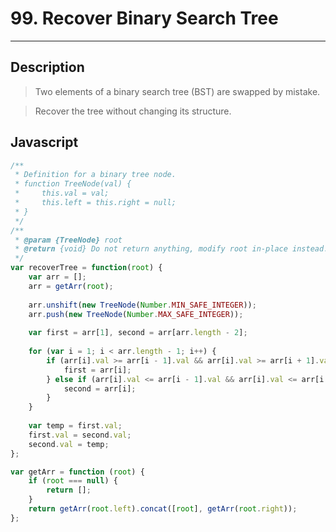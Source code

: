 # 99. Recover Binary Search Tree

---

## Description

> Two elements of a binary search tree (BST) are swapped by mistake.

> Recover the tree without changing its structure.


## Javascript

```javascript
/**
 * Definition for a binary tree node.
 * function TreeNode(val) {
 *     this.val = val;
 *     this.left = this.right = null;
 * }
 */
/**
 * @param {TreeNode} root
 * @return {void} Do not return anything, modify root in-place instead.
 */
var recoverTree = function(root) {
    var arr = [];
    arr = getArr(root);
    
    arr.unshift(new TreeNode(Number.MIN_SAFE_INTEGER));
    arr.push(new TreeNode(Number.MAX_SAFE_INTEGER));
    
    var first = arr[1], second = arr[arr.length - 2];
    
    for (var i = 1; i < arr.length - 1; i++) {
        if (arr[i].val >= arr[i - 1].val && arr[i].val >= arr[i + 1].val && arr[i].val >= first.val) {
            first = arr[i];
        } else if (arr[i].val <= arr[i - 1].val && arr[i].val <= arr[i + 1].val && arr[i].val <= second.val) {
            second = arr[i];
        }
    }
    
    var temp = first.val;
    first.val = second.val;
    second.val = temp;
};

var getArr = function (root) {
    if (root === null) {
        return [];
    }
    return getArr(root.left).concat([root], getArr(root.right));
};
```